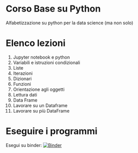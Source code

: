 # Corso Base su Python

Alfabetizzazione su python per la data science (ma non solo)

# Elenco lezioni

   1. Jupyter notebook e python
   1. Variabili e istruzioni condizionali
   1. Liste 
   1. Iterazioni 
   1. Dizionari 
   1. Funzioni
   1. Orientazione agli oggetti
   1. Lettura dati 
   1. Data Frame
   1. Lavorare su un Dataframe 
   1. Lavorare su più DataFrame

# Eseguire i programmi

Esegui su binder: [![Binder](https://mybinder.org/badge.svg)](https://hub.mybinder.org/user/alfabetizzazion-lfabetizzazione-sgezpju9/tree)
